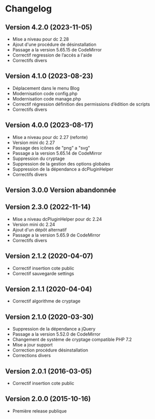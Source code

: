 Changelog
=========

Version 4.2.0 (2023-11-05)
--------------------------

* Mise a niveau pour dc 2.28
* Ajout d'une procédure de désinstallation
* Passage a la version 5.65.15 de CodeMirror
* Correctif regression de l’accès a l'aide
* Correctifs divers

Version 4.1.0 (2023-08-23)
--------------------------

* Déplacement dans le menu Blog
* Modernisation code config.php
* Modernisation code manage.php
* Correctif régression définition des permissions d’édition de scripts
* Correctifs divers

Version 4.0.0 (2023-08-17)
--------------------------

* Mise a niveau pour dc 2.27 (refonte)
* Version mini dc 2.27
* Passage des icônes de "png" a "svg"
* Passage a la version 5.65.14 de CodeMirror
* Suppression du cryptage
* Suppression de la gestion des options globales
* Suppression de la dépendance a dcPluginHelper
* Correctifs divers

Version 3.0.0 Version abandonnée
--------------------------------

Version 2.3.0 (2022-11-14)
--------------------------

* Mise a niveau dcPluginHelper pour dc 2.24
* Version mini dc 2.24
* Ajout d'un dépôt alternatif
* Passage a la version 5.65.9 de CodeMirror
* Correctifs divers

Version 2.1.2 (2020-04-07)
--------------------------

* Correctif insertion cote public
* Correctif sauvegarde settings

Version 2.1.1 (2020-04-04)
--------------------------

* Correctif algorithme de cryptage

Version 2.1.0 (2020-03-30)
--------------------------

* Suppression de la dépendance a jQuery
* Passage a la version 5.52.0 de CodeMirror
* Changement de système de cryptage compatible PHP 7.2
* Mise a jour support
* Correction procédure désinstallation
* Corrections divers

Version 2.0.1 (2016-03-05)
--------------------------

* Correctif insertion cote public

Version 2.0.0 (2015-10-16)
--------------------------

* Première release publique
